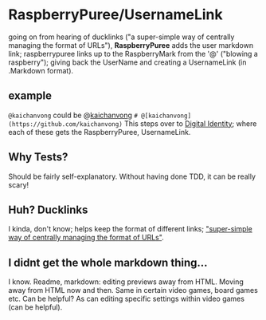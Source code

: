 # RaspberryPuree/UsernameLink
going on from hearing of ducklinks ("a super-simple way of centrally managing the format of URLs"), **RaspberryPuree** adds the user markdown link; raspberrypuree links up to the RaspberryMark from the '@' ("blowing a raspberry"); giving back the UserName and creating a UsernameLink (in .Markdown format).

## example
`@kaichanvong` could be @[kaichanvong](https://github.com/kaichanvong) `# @[kaichanvong](https://github.com/kaichanvong)` 
This steps over to [Digital Identity](https://kaichanvong.github.io/#digitalIdentityContent); where each of these gets the RaspberryPuree, UsernameLink.

## Why Tests? 
Should be fairly self-explanatory. Without having done TDD, it can be really scary!

## Huh? Ducklinks
I kinda, don't know; helps keep the format of different links; ["super-simple way of centrally managing the format of URLs"](https://github.com/henrygarner/ducklink).

## I didnt get the whole markdown thing...
I know. Readme, markdown: editing previews away from HTML. Moving away from HTML now and then. Same in certain video games, board games etc. Can be helpful? As can editing specific settings within video games (can be helpful).
